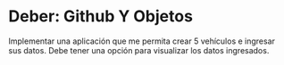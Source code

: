 # **Deber: Github Y Objetos**
Implementar una aplicación que me permita crear  5 vehículos e ingresar sus datos. Debe tener una opción para visualizar los datos ingresados.
